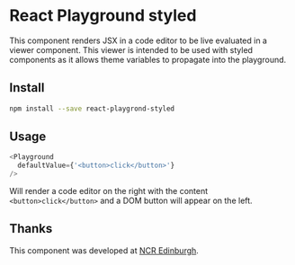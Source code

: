 # React Playground styled

This component renders JSX in a code editor to be live evaluated in a viewer
component. This viewer is intended to be used with styled components as it
allows theme variables to propagate into the playground.

## Install

```bash
npm install --save react-playgrond-styled
```

## Usage

```javascript
<Playground
  defaultValue={'<button>click</button>'}
/>
```

Will render a code editor on the right with the content `<button>click</button>`
and a DOM button will appear on the left.

## Thanks

This component was developed at [NCR Edinburgh](http://ncredinburgh.com).
